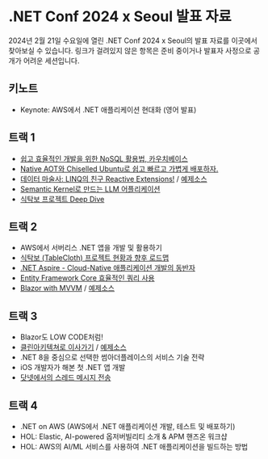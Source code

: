 # .NET Conf 2024 x Seoul 발표 자료

2024년 2월 21일 수요일에 열린 .NET Conf 2024 x Seoul의 발표 자료를 이곳에서 찾아보실 수 있습니다. 링크가 걸려있지 않은 항목은 준비 중이거나 발표자 사정으로 공개가 어려운 세션입니다.

## 키노트

- Keynote: AWS에서 .NET 애플리케이션 현대화 (영어 발표)

## 트랙 1

- [쉽고 효율적인 개발을 위한 NoSQL 활용법, 카우치베이스](https://github.com/dotnetdev-kr/dotNETConf-Presentation/tree/main/2024/dotNetConf/couchbase.pdf)
- [Native AOT와 Chiselled Ubuntu로 쉽고 빠르고 가볍게 배포하자.](https://github.com/dotnetdev-kr/dotNETConf-Presentation/tree/main/2024/dotNetConf/nativeaot_ChiselledUbuntu.pptx)
- [데이터 마술사: LINQ의 친구 Reactive Extensions!](https://1drv.ms/p/s!Au3QF22QIfCXhsheeFCktgPjq-Minw) / [예제소스](https://github.com/christian289/dotnetconf2024seoul)
- [Semantic Kernel로 만드는 LLM 어플리케이션](https://github.com/dotnetdev-kr/dotNETConf-Presentation/tree/main/2024/dotNetConf/semantic_kernel.pptx)
- [식탁보 프로젝트 Deep Dive](https://1drv.ms/p/s!Aj231qrFhIQxquAfJpOsOOuec02HQw?e=OiFZpA)

## 트랙 2

- AWS에서 서버리스 .NET 앱을 개발 및 활용하기
- [식탁보 (TableCloth) 프로젝트 현황과 향후 로드맵](https://1drv.ms/p/s!Aj231qrFhIQxquAdfH4vkTO_ki8FVQ?e=Fr24gQ)
- [.NET Aspire - Cloud-Native 애플리케이션 개발의 동반자](https://github.com/dotnetdev-kr/dotNETConf-Presentation/tree/main/2024/dotNetConf/DotNetAspire.pdf)
- [Entity Framework Core 효율적인 쿼리 사용](https://github.com/dotnetdev-kr/dotNETConf-Presentation/tree/main/2024/dotNetConf/efcore.pdf)
- [Blazor with MVVM](https://github.com/dotnetdev-kr/dotNETConf-Presentation/tree/main/2024/dotNetConf/blazormvvm.pptx) / [예제소스](https://github.com/atawLee/dotnetdevSeoul2024.git)

## 트랙 3

- Blazor도 LOW CODE처럼!
- [클린아키텍쳐로 이사가기](https://github.com/dotnetdev-kr/dotNETConf-Presentation/tree/main/2024/dotNetConf/clean_architecture.pptx) / [예제소스](https://github.com/BOBx5/2024_.NET_Conf_CleanArchitecture)
- .NET 8을 중심으로 선택한 썸아더플레이스의 서비스 기술 전략
- iOS 개발자가 해본 첫 .NET 앱 개발
- [닷넷에서의 스레드 메시지 전송](https://github.com/dotnetdev-kr/dotNETConf-Presentation/tree/main/2024/dotNetConf/threadmessage.pptx)

## 트랙 4

- .NET on AWS (AWS에서 .NET 애플리케이션 개발, 테스트 및 배포하기)
- HOL: Elastic, AI-powered 옵저버빌리티 소개 & APM 핸즈온 워크샵
- HOL: AWS의 AI/ML 서비스를 사용하여 .NET 애플리케이션을 빌드하는 방법

